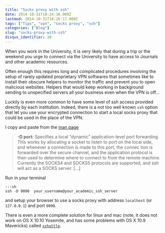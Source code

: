 ```yaml
---
title: "Socks proxy with ssh"
date: 2014-10-31T18:24:36.000Z
lastmod: 2014-10-31T18:26:17.000Z
tags: ["Tips", "vpn", "socks proxy", "ssh"]
categories: ["Blog"]
slug: "socks-proxy-with-ssh"
disqus_identifier: 38
---
```


When you work in the University, it is very likely that during a trip or the weekend you urge to connect via the University to have access to Journals and other academic resources. 

Often enough this requires long and complicated procedures involving the setup of rarely updated proprietary VPN softwares that sometimes like to install their obscure helpers to monitor the traffic and prevent you to open malicious websites. Helpers that would keep working in background sending to unspecified servers all your business even when the VPN is off...

Luckily is even more common to have some level of ssh access provided directly by each institution. Indeed, there is a not too well known `ssh` option that let you use your encrypted connection to start a local socks proxy that could be used in the place of the VPN. 

I copy and paste from the [man page](http://linuxcommand.org/man_pages/ssh1.html)
> **-D port**: Specifies a local “dynamic” application-level port forwarding. This works by allocating a socket to listen to port on the local side, and whenever a connection is made to this port, the connec  tion is forwarded over the secure channel, and the application protocol is then used to determine where to connect to from the remote machine.  Currently the SOCKS4 and SOCKS5 protocols are supported, and ssh will act as a SOCKS server.  [...]

Run in your terminal

    :::sh
    ssh -D 9090  your_username@your_academic_ssh_server

and setup your browser to use a socks proxy with address `localhost` (or `127.0.0.1`) and port `9090`.

There is even a more complete solution for linux and mac (note, it does not work on OS X 10.10 Yosemite, and has some problems with OS X 10.9 Mavericks) called [`sshuttle`](https://github.com/apenwarr/sshuttle).